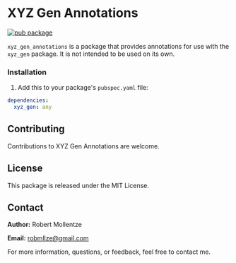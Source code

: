 # XYZ Gen Annotations

[![pub package](https://img.shields.io/pub/v/xyz_gen_annotations.svg)](https://pub.dev/packages/xyz_gen_annotations)

`xyz_gen_annotations` is a package that provides annotations for use with the `xyz_gen` package. It is not intended to be used on its own.

### Installation

1. Add this to your package's `pubspec.yaml` file:

```yaml
dependencies:
  xyz_gen: any
```
## Contributing

Contributions to XYZ Gen Annotations are welcome.

## License

This package is released under the MIT License.

## Contact

**Author:** Robert Mollentze

**Email:** robmllze@gmail.com

For more information, questions, or feedback, feel free to contact me.
